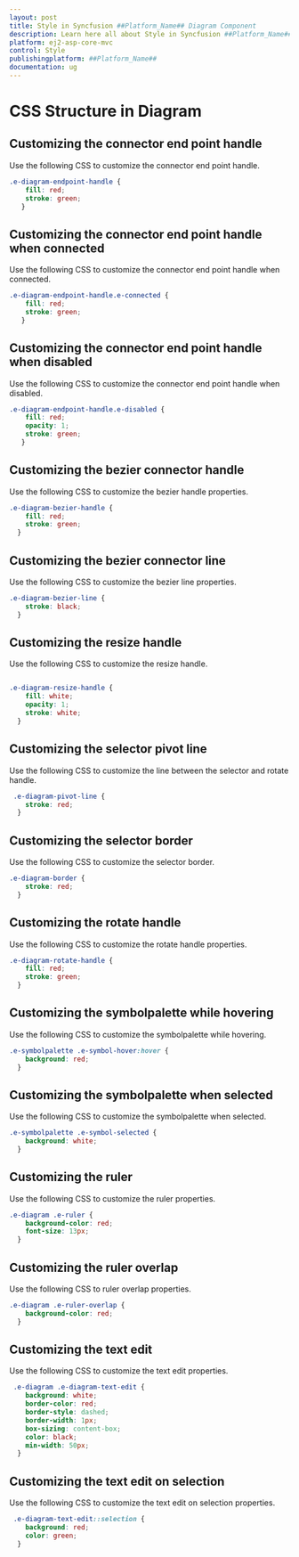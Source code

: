 ```yaml
---
layout: post
title: Style in Syncfusion ##Platform_Name## Diagram Component
description: Learn here all about Style in Syncfusion ##Platform_Name## Diagram component of Syncfusion Essential JS 2 and more.
platform: ej2-asp-core-mvc
control: Style
publishingplatform: ##Platform_Name##
documentation: ug
---
```



# CSS Structure in Diagram

## Customizing the connector end point handle

Use the following CSS to customize the connector end point handle.

```scss
.e-diagram-endpoint-handle {
    fill: red;
    stroke: green;
   }
```

## Customizing the connector end point handle when connected

Use the following CSS to customize the connector end point handle when connected.

```scss
.e-diagram-endpoint-handle.e-connected {
    fill: red;
    stroke: green;
   }
```

## Customizing the connector end point handle when disabled

Use the following CSS to customize the connector end point handle when disabled.

```scss
.e-diagram-endpoint-handle.e-disabled {
    fill: red;
    opacity: 1;
    stroke: green;
   }
```

## Customizing the bezier connector handle

Use the following CSS to customize the bezier handle properties.

```scss
.e-diagram-bezier-handle {
    fill: red;
    stroke: green;
  }
```

## Customizing the bezier connector line

Use the following CSS to customize the bezier line properties.

```scss
.e-diagram-bezier-line {
    stroke: black;
  }
```

## Customizing the resize handle

Use the following CSS to customize the resize handle.

```scss

.e-diagram-resize-handle {
    fill: white;
    opacity: 1;
    stroke: white;
  }
```

## Customizing the selector pivot line

Use the following CSS to customize the line between the selector and rotate handle.

```scss
 .e-diagram-pivot-line {
    stroke: red;
  }
```

## Customizing the selector border

Use the following CSS to customize the selector border.

```scss
.e-diagram-border {
    stroke: red;
  }
```

## Customizing the rotate handle

Use the following CSS to customize the rotate handle properties.

```scss
.e-diagram-rotate-handle {
    fill: red;
    stroke: green;
  }
```

## Customizing the symbolpalette while hovering

Use the following CSS to customize the symbolpalette while hovering.

```scss
.e-symbolpalette .e-symbol-hover:hover {
    background: red;
  }
```

## Customizing the symbolpalette when selected

Use the following CSS to customize the symbolpalette when selected.

```scss
.e-symbolpalette .e-symbol-selected {
    background: white;
  }
```

## Customizing the ruler

Use the following CSS to customize the ruler properties.

```scss
.e-diagram .e-ruler {
    background-color: red;
    font-size: 13px;
  }
```

## Customizing the ruler overlap

Use the following CSS to ruler overlap properties.

```scss
.e-diagram .e-ruler-overlap {
    background-color: red;
  }
```

## Customizing the text edit

Use the following CSS to customize the text edit properties.

```scss
 .e-diagram .e-diagram-text-edit {
    background: white;
    border-color: red;
    border-style: dashed;
    border-width: 1px;
    box-sizing: content-box;
    color: black;
    min-width: 50px;
  }
```

## Customizing the text edit on selection

Use the following CSS to customize the text edit on selection properties.

```scss
 .e-diagram-text-edit::selection {
    background: red;
    color: green;
  }
```
